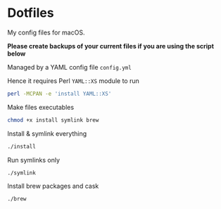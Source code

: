 # Dotfiles  

My config files for macOS.  

**Please create backups of your current files if you are using the script below**   

Managed by a YAML config file `config.yml`  

Hence it requires Perl `YAML::XS` module to run 
```sh
perl -MCPAN -e 'install YAML::XS'
```

Make files executables  
```sh
chmod +x install symlink brew
```

Install & symlink everything  
```sh
./install
```

Run symlinks only  
```sh
./symlink
```

Install brew packages and cask  
```sh
./brew
```
